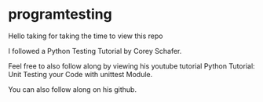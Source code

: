 # programtesting

Hello taking for taking the time to view this repo

I followed a Python Testing Tutorial by Corey Schafer. 

Feel free to also follow along by viewing his youtube tutorial Python Tutorial: Unit Testing your Code with unittest Module.

You can also follow along on his github.

